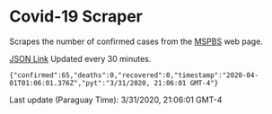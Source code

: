 # Covid-19 Scraper

Scrapes the number of confirmed cases from the [MSPBS](https://www.mspbs.gov.py/covid-19.php) web page.

[JSON Link](https://jmayalag.github.io/covid19-scrape/cases.json)
Updated every 30 minutes.
```
{"confirmed":65,"deaths":0,"recovered":0,"timestamp":"2020-04-01T01:06:01.376Z","pyt":"3/31/2020, 21:06:01 GMT-4"}
```
Last update (Paraguay Time): 3/31/2020, 21:06:01 GMT-4